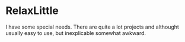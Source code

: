 # RelaxLittle
I have some special needs.
There are quite a lot projects and althought usually easy to use, but inexplicable somewhat awkward.
